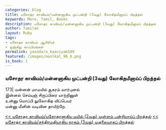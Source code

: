 ```yaml
---  
categories: blog  
title: யசோதர காவியம்/மன்னனாகிய முட்பன்றி (3வது) லோகிதமீனாய்ப் பிறத்தல்
keywords: More, Tamil, Books  
description: யசோதர காவியம்/மன்னனாகிய முட்பன்றி (3வது) லோகிதமீனாய்ப் பிறத்தல்
author: Tamilan  
layout: Ruby  
tags:     
- யசோதர காவியம் ஆசிரியர்
- ஐஞ்சிறு காப்பியங்கள்
permalink: yasodara_kaaviyam109  
featured: /images/noolkal_96_6.png  
is_book: 1
---  
```



### யசோதர காவியம்/மன்னனாகிய முட்பன்றி (3வது) லோகிதமீனாய்ப் பிறத்தல்

173| மன்னன் மாமயில் சூகரம் வார்புனல்  
இன்னல் செய்யுஞ் சிருப்பிரை யாற்றினுள்  
உன்னு மொப்பி லுலோகித விப்பெயர்  
மன்னு மீனின் வடிவின தாயிற்றே.

[<< யசோதர காவியம்/யசோதரனாகிய மயில் (2வது) முள்ளம் பன்றியாய்ப் பிறத்தல்](yasodara_kaaviyam108) [<< யசோதர காவியம்/சந்திரமதியாகிய நாகம் (3வது) முதலையாகப் பிறத்தல்](yasodara_kaaviyam110)


